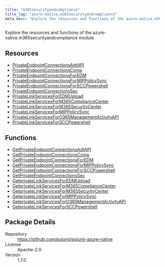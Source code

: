```yaml
---
title: "m365securityandcompliance"
title_tag: "azure-native.m365securityandcompliance"
meta_desc: "Explore the resources and functions of the azure-native.m365securityandcompliance module."
---
```


<!-- WARNING: this file was generated by Pulumi Docs Generator. -->
<!-- Do not edit by hand unless you're certain you know what you are doing! -->

Explore the resources and functions of the azure-native.m365securityandcompliance module.

<h2 id="resources">Resources</h2>
<ul class="api">
    <li><a href="privateendpointconnectionsadtapi" title="PrivateEndpointConnectionsAdtAPI"><span class="symbol resource"></span>PrivateEndpointConnectionsAdtAPI</a></li>
    <li><a href="privateendpointconnectionscomp" title="PrivateEndpointConnectionsComp"><span class="symbol resource"></span>PrivateEndpointConnectionsComp</a></li>
    <li><a href="privateendpointconnectionsforedm" title="PrivateEndpointConnectionsForEDM"><span class="symbol resource"></span>PrivateEndpointConnectionsForEDM</a></li>
    <li><a href="privateendpointconnectionsformippolicysync" title="PrivateEndpointConnectionsForMIPPolicySync"><span class="symbol resource"></span>PrivateEndpointConnectionsForMIPPolicySync</a></li>
    <li><a href="privateendpointconnectionsforsccpowershell" title="PrivateEndpointConnectionsForSCCPowershell"><span class="symbol resource"></span>PrivateEndpointConnectionsForSCCPowershell</a></li>
    <li><a href="privateendpointconnectionssec" title="PrivateEndpointConnectionsSec"><span class="symbol resource"></span>PrivateEndpointConnectionsSec</a></li>
    <li><a href="privatelinkservicesforedmupload" title="PrivateLinkServicesForEDMUpload"><span class="symbol resource"></span>PrivateLinkServicesForEDMUpload</a></li>
    <li><a href="privatelinkservicesform365compliancecenter" title="PrivateLinkServicesForM365ComplianceCenter"><span class="symbol resource"></span>PrivateLinkServicesForM365ComplianceCenter</a></li>
    <li><a href="privatelinkservicesform365securitycenter" title="PrivateLinkServicesForM365SecurityCenter"><span class="symbol resource"></span>PrivateLinkServicesForM365SecurityCenter</a></li>
    <li><a href="privatelinkservicesformippolicysync" title="PrivateLinkServicesForMIPPolicySync"><span class="symbol resource"></span>PrivateLinkServicesForMIPPolicySync</a></li>
    <li><a href="privatelinkservicesforo365managementactivityapi" title="PrivateLinkServicesForO365ManagementActivityAPI"><span class="symbol resource"></span>PrivateLinkServicesForO365ManagementActivityAPI</a></li>
    <li><a href="privatelinkservicesforsccpowershell" title="PrivateLinkServicesForSCCPowershell"><span class="symbol resource"></span>PrivateLinkServicesForSCCPowershell</a></li>
</ul>

<h2 id="functions">Functions</h2>
<ul class="api">
    <li><a href="getprivateendpointconnectionsadtapi" title="GetPrivateEndpointConnectionsAdtAPI"><span class="symbol function"></span>GetPrivateEndpointConnectionsAdtAPI</a></li>
    <li><a href="getprivateendpointconnectionscomp" title="GetPrivateEndpointConnectionsComp"><span class="symbol function"></span>GetPrivateEndpointConnectionsComp</a></li>
    <li><a href="getprivateendpointconnectionsforedm" title="GetPrivateEndpointConnectionsForEDM"><span class="symbol function"></span>GetPrivateEndpointConnectionsForEDM</a></li>
    <li><a href="getprivateendpointconnectionsformippolicysync" title="GetPrivateEndpointConnectionsForMIPPolicySync"><span class="symbol function"></span>GetPrivateEndpointConnectionsForMIPPolicySync</a></li>
    <li><a href="getprivateendpointconnectionsforsccpowershell" title="GetPrivateEndpointConnectionsForSCCPowershell"><span class="symbol function"></span>GetPrivateEndpointConnectionsForSCCPowershell</a></li>
    <li><a href="getprivateendpointconnectionssec" title="GetPrivateEndpointConnectionsSec"><span class="symbol function"></span>GetPrivateEndpointConnectionsSec</a></li>
    <li><a href="getprivatelinkservicesforedmupload" title="GetprivateLinkServicesForEDMUpload"><span class="symbol function"></span>GetprivateLinkServicesForEDMUpload</a></li>
    <li><a href="getprivatelinkservicesform365compliancecenter" title="GetprivateLinkServicesForM365ComplianceCenter"><span class="symbol function"></span>GetprivateLinkServicesForM365ComplianceCenter</a></li>
    <li><a href="getprivatelinkservicesform365securitycenter" title="GetprivateLinkServicesForM365SecurityCenter"><span class="symbol function"></span>GetprivateLinkServicesForM365SecurityCenter</a></li>
    <li><a href="getprivatelinkservicesformippolicysync" title="GetprivateLinkServicesForMIPPolicySync"><span class="symbol function"></span>GetprivateLinkServicesForMIPPolicySync</a></li>
    <li><a href="getprivatelinkservicesforo365managementactivityapi" title="GetprivateLinkServicesForO365ManagementActivityAPI"><span class="symbol function"></span>GetprivateLinkServicesForO365ManagementActivityAPI</a></li>
    <li><a href="getprivatelinkservicesforsccpowershell" title="GetprivateLinkServicesForSCCPowershell"><span class="symbol function"></span>GetprivateLinkServicesForSCCPowershell</a></li>
</ul>

<h2 id="package-details">Package Details</h2>
<dl class="package-details">
	<dt>Repository</dt>
	<dd><a href="https://github.com/pulumi/pulumi-azure-native">https://github.com/pulumi/pulumi-azure-native</a></dd>
	<dt>License</dt>
	<dd>Apache-2.0</dd>
	<dt>Version</dt>
	<dd>1.7.0</dd>
</dl>

